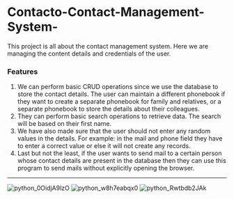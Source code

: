 # Contacto-Contact-Management-System-
This project is all about the contact management system. Here we are managing the content details and credentials of the user.
### Features

1. We can perform basic CRUD operations since we use the database to store the contact details. The user can maintain a different phonebook if they want to create a separate phonebook for family and relatives, or a separate phonebook to store the details about their colleagues.
2. They can perform basic search operations to retrieve data. The search will be based on their first name.
3. We have also made sure that the user should not enter any random values in the details. For example: in the mail and phone field they have to enter a correct value or else it will not create any records. 
4. Last but not the least, if the user wants to send mail to a certain person whose contact details are present in the database then they can use this program to send mails without explicitly opening the browser.
---

![python_0OidjA9lzO](https://user-images.githubusercontent.com/91409192/181429343-684aeb8c-eeac-4143-9794-ccfd0fce24ed.png)
![python_w8h7eabqx0](https://user-images.githubusercontent.com/91409192/181429361-7ebce88a-a39e-419d-802d-d6b5a595dab2.png)
![python_Rwtbdb2JAk](https://user-images.githubusercontent.com/91409192/181429365-30748045-a599-4d51-a928-f227dbf37651.png)
